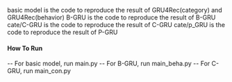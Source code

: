 basic model is the code to reproduce the result of GRU4Rec(category) and GRU4Rec(behavior)
B-GRU is the code to reproduce the result of B-GRU
cate/C-GRU is the code to reproduce the result of C-GRU
cate/p_GRU is the code to reproduce the result of P-GRU

#### How To Run

-- For basic model, run main.py
-- For B-GRU, run main_beha.py
-- For C-GRU, run main_con.py

